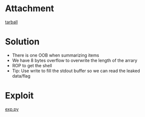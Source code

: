 # Attachment

[tarball](pureland.zip)

# Solution

- There is one OOB when summarizing items
- We have 8 bytes overflow to overwrite the length of the arrary
- ROP to get the shell
- Tip: Use write to fill the stdout buffer so we can read the leaked data/flag

# Exploit

[exp.py](exp.py)
